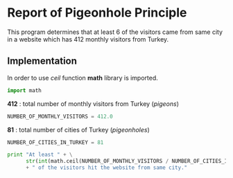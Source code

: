 
# Report of Pigeonhole Principle

This program determines that at least 6 of the visitors came from same city in a website which has 412 monthly visitors from Turkey.

## Implementation

In order to use *ceil* function **math** library is imported.


```python
import math
```

**412** : total number of monthly visitors from Turkey (*pigeons*)


```python
NUMBER_OF_MONTHLY_VISITORS = 412.0
```

**81** : total number of cities of Turkey (*pigeonholes*)


```python
NUMBER_OF_CITIES_IN_TURKEY = 81
```


```python
print "At least " + \
      str(int(math.ceil(NUMBER_OF_MONTHLY_VISITORS / NUMBER_OF_CITIES_IN_TURKEY))) \
      + " of the visitors hit the website from same city."
```


```python

```
